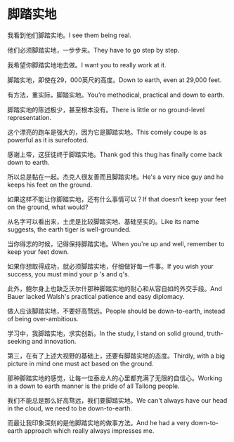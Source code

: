 # 脚踏实地

<p><span class="chinese">我看到他们脚踏实地。</span><span class="english">I see them being real.</span></p>

<p><span class="chinese">他们必须脚踏实地，一步步来。</span><span class="english">They have to go step by step.</span></p>

<p><span class="chinese">我希望你脚踏实地地去做。</span><span class="english">I want you to really work at it.</span></p>

<p><span class="chinese">脚踏实地，即使在29，000英尺的高度。</span><span class="english">Down to earth, even at 29,000 feet.</span></p>

<p><span class="chinese">有方法，重实际，脚踏实地。</span><span class="english">You’re methodical, practical and down to earth.</span></p>

<p><span class="chinese">脚踏实地的陈述极少，甚至根本没有。</span><span class="english">There is little or no ground-level representation.</span></p>

<p><span class="chinese">这个漂亮的跑车是强大的，因为它是脚踏实地。</span><span class="english">This comely coupe is as powerful as it is surefooted.</span></p>

<p><span class="chinese">感谢上帝，这狂徒终于脚踏实地。</span><span class="english">Thank god this thug has finally come back down to earth.</span></p>

<p><span class="chinese">所以总是黏在一起。杰克人很友善而且脚踏实地。</span><span class="english">He's a very nice guy and he keeps his feet on the ground.</span></p>

<p><span class="chinese">如果这样不能让你脚踏实地，还有什么事情可以？</span><span class="english">If that doesn’t keep your feet on the ground, what would?</span></p>

<p><span class="chinese">从名字可以看出来，土虎是比较脚踏实地、基础坚实的。</span><span class="english">Like its name suggests, the earth tiger is well-grounded.</span></p>

<p><span class="chinese">当你得志的时候，记得保持脚踏实地。</span><span class="english">When you're up and well, remember to keep your feet down.</span></p>

<p><span class="chinese">如果你想取得成功，就必须脚踏实地，仔细做好每一件事。</span><span class="english">If you wish your success, you must mind your p 's and q's.</span></p>

<p><span class="chinese">此外，鲍尔身上也缺乏沃尔什那种脚踏实地的耐心和从容自如的外交手段。</span><span class="english">And Bauer lacked Walsh's practical patience and easy diplomacy.</span></p>

<p><span class="chinese">做人应该脚踏实地，不要好高骛远。</span><span class="english">People should be down-to-earth, instead of being over-ambitious.</span></p>

<p><span class="chinese">学习中，我脚踏实地，求实创新。</span><span class="english">In the study, I stand on solid ground, truth-seeking and innovation.</span></p>

<p><span class="chinese">第三，在有了上述大视野的基础上，还要有脚踏实地的态度。</span><span class="english">Thirdly, with a big picture in mind one must act based on the ground.</span></p>

<p><span class="chinese">那种脚踏实地的感觉，让每一位泰龙人的心里都充满了无限的自信心。</span><span class="english">Working in a down to earth manner is the pride of all Tailong people.</span></p>

<p><span class="chinese">我们不能总是那么好高骛远，我们要脚踏实地。</span><span class="english">We can't always have our head in the cloud, we need to be down-to-earth.</span></p>

<p><span class="chinese">而最让我印象深刻的是他脚踏实地的做事方法。</span><span class="english">And he had a very down-to-earth approach which really always impresses me.</span></p>

